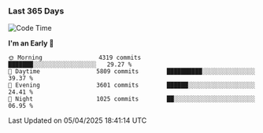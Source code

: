 ### Last 365 Days
<!--START_SECTION:waka-->
![Code Time](http://img.shields.io/badge/Code%20Time-960%20hrs%2028%20mins-blue)

**I'm an Early 🐤** 

```text
🌞 Morning                4319 commits        ███████░░░░░░░░░░░░░░░░░░   29.27 % 
🌆 Daytime                5809 commits        ██████████░░░░░░░░░░░░░░░   39.37 % 
🌃 Evening                3601 commits        ██████░░░░░░░░░░░░░░░░░░░   24.41 % 
🌙 Night                  1025 commits        ██░░░░░░░░░░░░░░░░░░░░░░░   06.95 % 
```



 Last Updated on 05/04/2025 18:41:14 UTC
<!--END_SECTION:waka-->

<!--
**BrianCurliss/BrianCurliss** is a ✨ _special_ ✨ repository because its `README.md` (this file) appears on your GitHub profile.

Here are some ideas to get you started:

- 🔭 I’m currently working on ...
- 🌱 I’m currently learning ...
- 👯 I’m looking to collaborate on ...
- 🤔 I’m looking for help with ...
- 💬 Ask me about ...
- 📫 How to reach me: ...
- 😄 Pronouns: ...
- ⚡ Fun fact: ...
-->
